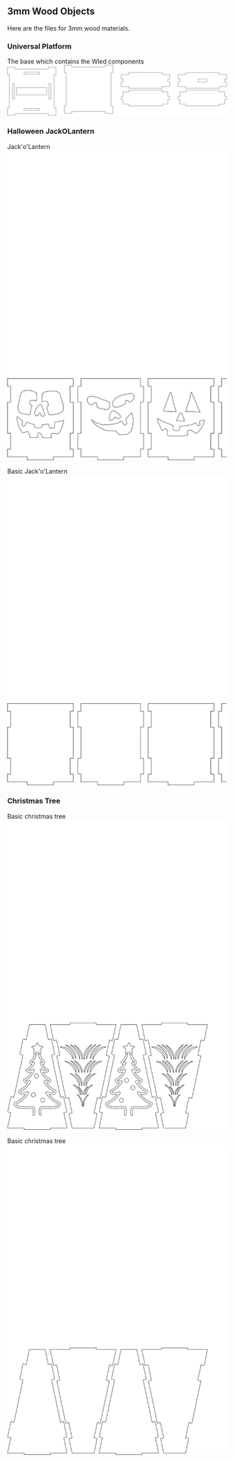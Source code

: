 ## 3mm Wood Objects
Here are the files for 3mm wood materials.

### Universal Platform
The base which contains the Wled components
![SID Platform](images/SID-Platform.png)

### Halloween JackOLantern
Jack'o'Lantern
![SID Halloween JackOLantern](images/SID-Halloween-Jackolantern-001.png)

Basic Jack'o'Lantern
![SID Halloween Basic JackOLantern](images/SID-Halloween-Jackolantern-basic-001.png)

### Christmas Tree
Basic christmas tree
![SID Christmas Basic Tree](images/SID-Christmas-tree-001.png)

Basic christmas tree
![SID Christmas Basic Tree](images/SID-Christmas-tree-basic-001.png)